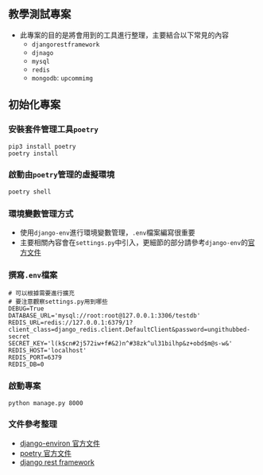 ## 教學測試專案
* 此專案的目的是將會用到的工具進行整理，主要結合以下常見的內容
  * `djangorestframework`
  * `djnago`
  * `mysql`
  * `redis`
  * `mongodb`: `upcommimg`

## 初始化專案

### 安裝套件管理工具`poetry`
```bash=
pip3 install poetry
poetry install
```

### 啟動由`poetry`管理的虛擬環境
```bash
poetry shell
```

### 環境變數管理方式
* 使用`django-env`進行環境變數管理，`.env`檔案編寫很重要
* 主要相關內容會在`settings.py`中引入，更細節的部分請參考`django-env`的[官方文件](https://django-environ.readthedocs.io/en/latest/getting-started.html)

### 撰寫`.env`檔案
```text=
# 可以根據需要進行擴充
# 要注意觀察settings.py用到哪些
DEBUG=True
DATABASE_URL='mysql://root:root@127.0.0.1:3306/testdb'
REDIS_URL=redis://127.0.0.1:6379/1?client_class=django_redis.client.DefaultClient&password=ungithubbed-secret
SECRET_KEY='l(k$cn#2j572iw+f#&2)n^#38zk^ul31bilhp&z+obd$m@s-w&'
REDIS_HOST='localhost'
REDIS_PORT=6379
REDIS_DB=0
```

### 啟動專案
```python=
python manage.py 8000
```


### 文件參考整理

* [django-environ 官方文件](https://django-environ.readthedocs.io/en/latest/getting-started.html)
* [poetry 官方文件](https://python-poetry.org/docs/)
* [django rest framework](https://www.django-rest-framework.org/)
